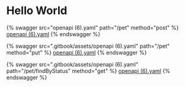 # Hello World

{% swagger src="openapi (6).yaml" path="/pet" method="post" %}
[openapi (6).yaml](<openapi (6).yaml>)
{% endswagger %}

{% swagger src=".gitbook/assets/openapi (6).yaml" path="/pet" method="put" %}
[openapi (6).yaml](<openapi (6).yaml>)
{% endswagger %}

{% swagger src=".gitbook/assets/openapi (6).yaml" path="/pet/findByStatus" method="get" %}
[openapi (6).yaml](<openapi (6).yaml>)
{% endswagger %}
